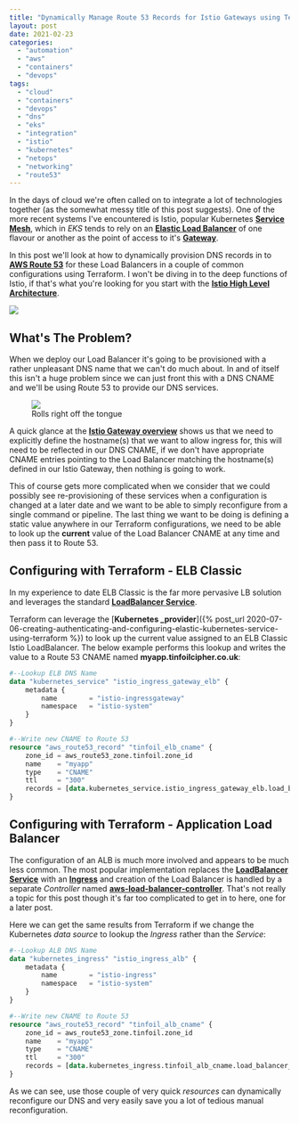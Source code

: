 ```yaml
---
title: "Dynamically Manage Route 53 Records for Istio Gateways using Terraform"
layout: post
date: 2021-02-23
categories: 
  - "automation"
  - "aws"
  - "containers"
  - "devops"
tags: 
  - "cloud"
  - "containers"
  - "devops"
  - "dns"
  - "eks"
  - "integration"
  - "istio"
  - "kubernetes"
  - "netops"
  - "networking"
  - "route53"
---
```


In the days of cloud we're often called on to integrate a lot of technologies together (as the somewhat messy title of this post suggests). One of the more recent systems I've encountered is Istio, popular Kubernetes [**Service Mesh**](https://istio.io/latest/docs/concepts/what-is-istio/), which in _EKS_ tends to rely on an **[Elastic Load Balancer](https://aws.amazon.com/elasticloadbalancing/)** of one flavour or another as the point of access to it's **[Gateway](https://istio.io/latest/docs/concepts/what-is-istio/)**.

In this post we'll look at how to dynamically provision DNS records in to **[AWS Route 53](https://aws.amazon.com/route53/)** for these Load Balancers in a couple of common configurations using Terraform. I won't be diving in to the deep functions of Istio, if that's what you're looking for you start with the [**Istio High Level Architecture**](https://istio.io/latest/docs/).

<img src="/assets/{{ page.path | split: '/' | last | split: '.' | first }}/01-1.png" class="scaled-img-75">

## What's The Problem?

When we deploy our Load Balancer it's going to be provisioned with a rather unpleasant DNS name that we can't do much about. In and of itself this isn't a huge problem since we can just front this with a DNS CNAME and we'll be using Route 53 to provide our DNS services.

<figure>
  <img src="/assets/{{ page.path | split: '/' | last | split: '.' | first }}/02-16.png">
  <figcaption>Rolls right off the tongue</figcaption>
</figure>

A quick glance at the [**Istio Gateway overview**](https://istio.io/latest/docs/concepts/traffic-management/#gateway-example) shows us that we need to explicitly define the hostname(s) that we want to allow ingress for, this will need to be reflected in our DNS CNAME, if we don't have appropriate CNAME entries pointing to the Load Balancer matching the hostname(s) defined in our Istio Gateway, then nothing is going to work.

This of course gets more complicated when we consider that we could possibly see re-provisioning of these services when a configuration is changed at a later date and we want to be able to simply reconfigure from a single command or pipeline. The last thing we want to be doing is defining a static value anywhere in our Terraform configurations, we need to be able to look up the **current** value of the Load Balancer CNAME at any time and then pass it to Route 53.

## Configuring with Terraform - ELB Classic

In my experience to date ELB Classic is the far more pervasive LB solution and leverages the standard **[LoadBalancer Service](https://kubernetes.io/docs/concepts/services-networking/service/#loadbalancer)**.

Terraform can leverage the [**Kubernetes _provider**]({% post_url 2020-07-06-creating-authenticating-and-configuring-elastic-kubernetes-service-using-terraform %}) to look up the current value assigned to an ELB Classic Istio LoadBalancer. The below example performs this lookup and writes the value to a Route 53 CNAME named **myapp.tinfoilcipher.co.uk**:

```terraform
#--Lookup ELB DNS Name
data "kubernetes_service" "istio_ingress_gateway_elb" {
    metadata {
        name        = "istio-ingressgateway"
        namespace   = "istio-system"
    }
}

#--Write new CNAME to Route 53
resource "aws_route53_record" "tinfoil_elb_cname" {
    zone_id = aws_route53_zone.tinfoil.zone_id
    name    = "myapp"
    type    = "CNAME"
    ttl     = "300"
    records = [data.kubernetes_service.istio_ingress_gateway_elb.load_balancer_ingress.0.hostname]
}
```

## Configuring with Terraform - Application Load Balancer

The configuration of an ALB is much more involved and appears to be much less common. The most popular implementation replaces the **[LoadBalancer Service](https://kubernetes.io/docs/concepts/services-networking/service/#loadbalancer)** with an **[Ingress](https://kubernetes.io/docs/concepts/services-networking/ingress/)** and creation of the Load Balancer is handled by a separate _Controller_ named **[aws-load-balancer-controller](https://github.com/kubernetes-sigs/aws-load-balancer-controller)**. That's not really a topic for this post though it's far too complicated to get in to here, one for a later post.

Here we can get the same results from Terraform if we change the Kubernetes _data source_ to lookup the _Ingress_ rather than the _Service_:

```terraform
#--Lookup ALB DNS Name
data "kubernetes_ingress" "istio_ingress_alb" {
    metadata {
        name        = "istio-ingress"
        namespace   = "istio-system"
    }
}

#--Write new CNAME to Route 53
resource "aws_route53_record" "tinfoil_alb_cname" {
    zone_id = aws_route53_zone.tinfoil.zone_id
    name    = "myapp"
    type    = "CNAME"
    ttl     = "300"
    records = [data.kubernetes_ingress.tinfoil_alb_cname.load_balancer_ingress.0.hostname]
}
```

As we can see, use those couple of very quick _resources_ can dynamically reconfigure our DNS and very easily save you a lot of tedious manual reconfiguration.
